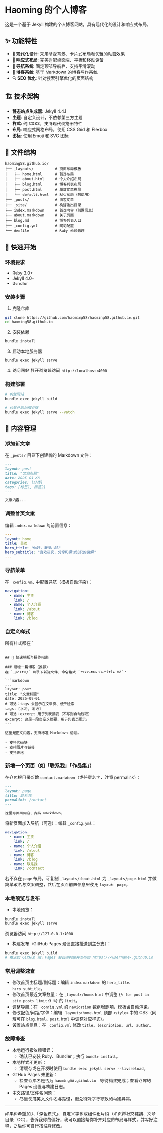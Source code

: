 # Haoming 的个人博客

这是一个基于 Jekyll 构建的个人博客网站，具有现代化的设计和响应式布局。

## ✨ 功能特性

- 🎨 **现代化设计**: 采用渐变背景、卡片式布局和优雅的动画效果
- 📱 **响应式布局**: 完美适配桌面端、平板和移动设备
- 🧭 **导航系统**: 固定顶部导航栏，支持平滑滚动
- 📝 **博客系统**: 基于 Markdown 的博客写作系统
- 🔍 **SEO 优化**: 针对搜索引擎优化的页面结构

## 🏗️ 技术架构

- **静态站点生成器**: Jekyll 4.4.1
- **主题**: 自定义设计，不依赖第三方主题
- **样式**: 纯 CSS3，支持现代浏览器特性
- **布局**: 响应式网格布局，使用 CSS Grid 和 Flexbox
- **图标**: 使用 Emoji 和 SVG 图标

## 📁 文件结构

```
haoming58.github.io/
├── _layouts/          # 页面布局模板
│   ├── home.html      # 首页布局
│   ├── about.html     # 个人介绍布局
│   ├── blog.html      # 博客列表布局
│   ├── post.html      # 单篇文章布局
│   └── default.html   # 默认布局（若使用）
├── _posts/            # 博客文章
├── _site/             # 构建输出目录
├── index.markdown     # 首页内容（前置信息）
├── about.markdown     # 关于页面
├── blog.md            # 博客列表入口
├── _config.yml        # 网站配置
└── Gemfile            # Ruby 依赖管理
```

## 🚀 快速开始

### 环境要求

- Ruby 3.0+ 
- Jekyll 4.0+
- Bundler

### 安装步骤

1. 克隆仓库
```bash
git clone https://github.com/haoming58/haoming58.github.io.git
cd haoming58.github.io
```

2. 安装依赖
```bash
bundle install
```

3. 启动本地服务器
```bash
bundle exec jekyll serve
```

4. 访问网站
打开浏览器访问 `http://localhost:4000`

### 构建部署

```bash
# 构建网站
bundle exec jekyll build

# 构建并启动服务器
bundle exec jekyll serve --watch
```

## 📝 内容管理

### 添加新文章

在 `_posts/` 目录下创建新的 Markdown 文件：

```markdown
---
layout: post
title: "文章标题"
date: 2025-01-XX
categories: [分类]
tags: [标签1, 标签2]
---

文章内容...
```

### 调整首页文案

编辑 `index.markdown` 的前置信息：

```yaml
---
layout: home
title: 首页
hero_title: "你好，我是小铭"
hero_subtitle: "喜欢研究，分享和探讨知识的见解"
---
```

### 导航菜单

在 `_config.yml` 中配置导航（模板自动渲染）：

```yaml
navigation:
  - name: 主页
    link: /
  - name: 个人介绍
    link: /about
  - name: 博客
    link: /blog
```

### 自定义样式

所有样式都在 `
```

## 🧩 快速模板与操作指南

### 新增一篇博客（推荐）
在 `_posts/` 目录下新建文件，命名格式 `YYYY-MM-DD-title.md`：

```markdown
---
layout: post
title: "文章标题"
date: 2025-09-01
# 可选：tags 会显示在文章页、便于检索
tags: [学习, 笔记]
# 可选：excerpt 用于列表摘要（不写则自动截取）
excerpt: 这是一段自定义摘要，用于列表页展示。
---

这里是正文内容，支持标准 Markdown 语法。

- 支持代码块
- 支持图片与链接
- 支持表格
```

### 新增一个页面（如「联系我」「作品集」）
在仓库根目录新增 `contact.markdown`（或任意名字，注意 permalink）：

```markdown
---
layout: page
title: 联系我
permalink: /contact
---

这里写页面内容，支持 Markdown。
```

将新页面加入导航（可选）：编辑 `_config.yml`：

```yaml
navigation:
  - name: 主页
    link: /
  - name: 个人介绍
    link: /about
  - name: 博客
    link: /blog
  - name: 联系我
    link: /contact
```

若不存在 `page` 布局，可复制 `_layouts/about.html` 为 `_layouts/page.html` 并做简单改名与文案调整，然后在页面前置信息里使用 `layout: page`。

### 本地预览与发布
- 本地预览：
```bash
bundle install
bundle exec jekyll serve
```
浏览器访问 `http://127.0.0.1:4000`

- 构建发布（GitHub Pages 建议直接推送到主分支）：
```bash
bundle exec jekyll build
# 推送到 GitHub 后，Pages 会自动构建并发布到 https://<username>.github.io
```

### 常用调整速查
- 修改首页主标题/副标题：编辑 `index.markdown` 的 `hero_title`、`hero_subtitle`。
- 修改首页最近文章数量：在 `_layouts/home.html` 中调整 `{% for post in site.posts limit:3 %}` 的 `limit`。
- 调整导航：在 `_config.yml` 的 `navigation` 数组增删项，模板会自动渲染。
- 修改配色/间距/字体：编辑 `_layouts/home.html` 顶部 `<style>` 中的 CSS（同理可在 `blog.html`、`post.html` 中调整对应样式）。
- 设置站点信息：在 `_config.yml` 修改 `title`、`description`、`url`、`author`。

### 故障排查
- 本地运行报依赖错误：
  - 确认已安装 Ruby、Bundler；执行 `bundle install`。
- 本地样式不更新：
  - 清缓存或在开发时使用 `bundle exec jekyll serve --livereload`。
- GitHub Pages 未更新：
  - 检查仓库名是否为 `haoming58.github.io`；等待构建完成；查看仓库的 Pages 设置与构建日志。
- 中文路径/文件名问题：
  - 尽量使用英文文件名与路径，避免特殊字符导致的构建异常。

---

如果你希望加入「深色模式」、自定义字体或组件化片段（如页脚社交链接、文章目录 TOC），告诉我你的偏好，我可以直接帮你补齐对应的布局与样式，并写好注释，之后你可自行按注释修改。